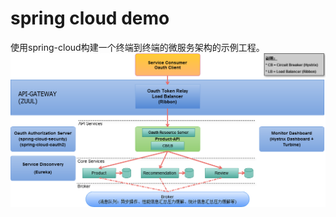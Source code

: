 spring cloud demo
=============================================
使用spring-cloud构建一个终端到终端的微服务架构的示例工程。
![Alt text](./spring-cloud-demo.png)